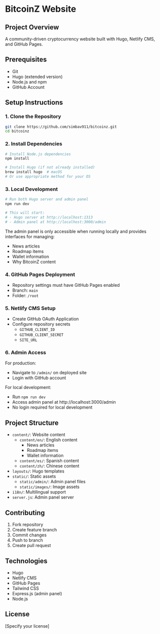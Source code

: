 # BitcoinZ Website

## Project Overview
A community-driven cryptocurrency website built with Hugo, Netlify CMS, and GitHub Pages.

## Prerequisites
- Git
- Hugo (extended version)
- Node.js and npm
- GitHub Account

## Setup Instructions

### 1. Clone the Repository
```bash
git clone https://github.com/simbav911/bitcoinz.git
cd bitcoinz
```

### 2. Install Dependencies
```bash
# Install Node.js dependencies
npm install

# Install Hugo (if not already installed)
brew install hugo  # macOS
# Or use appropriate method for your OS
```

### 3. Local Development
```bash
# Run both Hugo server and admin panel
npm run dev

# This will start:
# - Hugo server at http://localhost:1313
# - Admin panel at http://localhost:3000/admin
```

The admin panel is only accessible when running locally and provides interfaces for managing:
- News articles
- Roadmap items
- Wallet information
- Why BitcoinZ content

### 4. GitHub Pages Deployment
- Repository settings must have GitHub Pages enabled
- Branch: `main`
- Folder: `/root`

### 5. Netlify CMS Setup
- Create GitHub OAuth Application
- Configure repository secrets
  - `GITHUB_CLIENT_ID`
  - `GITHUB_CLIENT_SECRET`
  - `SITE_URL`

### 6. Admin Access
For production:
- Navigate to `/admin/` on deployed site
- Login with GitHub account

For local development:
- Run `npm run dev`
- Access admin panel at http://localhost:3000/admin
- No login required for local development

## Project Structure
- `content/`: Website content
  - `content/en/`: English content
    - News articles
    - Roadmap items
    - Wallet information
  - `content/es/`: Spanish content
  - `content/zh/`: Chinese content
- `layouts/`: Hugo templates
- `static/`: Static assets
  - `static/admin/`: Admin panel files
  - `static/images/`: Image assets
- `i18n/`: Multilingual support
- `server.js`: Admin panel server

## Contributing
1. Fork repository
2. Create feature branch
3. Commit changes
4. Push to branch
5. Create pull request

## Technologies
- Hugo
- Netlify CMS
- GitHub Pages
- Tailwind CSS
- Express.js (admin panel)
- Node.js

## License
[Specify your license]
